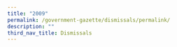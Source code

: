 ```yaml
---
title: "2009"
permalink: /government-gazette/dismissals/permalink/
description: ""
third_nav_title: Dismissals
---
```

